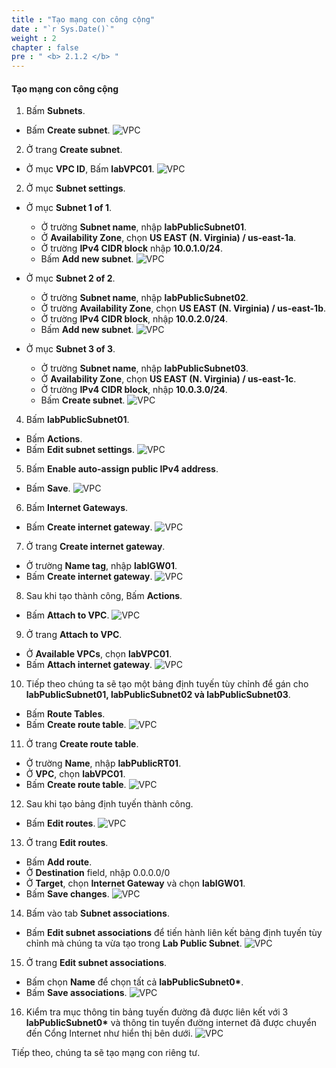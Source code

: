 ```yaml
---
title : "Tạo mạng con công cộng"
date : "`r Sys.Date()`"
weight : 2
chapter : false
pre : " <b> 2.1.2 </b> "
---
```


#### Tạo mạng con công cộng

1. Bấm **Subnets**.
  + Bấm **Create subnet**.
  ![VPC](/images/2.prerequisite/ws01-createvpc03.png)

2. Ở trang **Create subnet**.
  + Ở mục **VPC ID**, Bấm **labVPC01**.
  ![VPC](/images/2.prerequisite/ws01-createvpc04.png)

2. Ở mục **Subnet settings**.
  - Ở mục **Subnet 1 of 1**.
    + Ở trường **Subnet name**, nhập **labPublicSubnet01**.
    + Ở **Availability Zone**, chọn **US EAST (N. Virginia) / us-east-1a**.
    + Ở trường **IPv4 CIDR block** nhập **10.0.1.0/24**.
    + Bấm **Add new subnet**.
    ![VPC](/images/2.prerequisite/ws01-createvpc05.png)

  - Ở mục **Subnet 2 of 2**.
    + Ở trường **Subnet name**, nhập **labPublicSubnet02**.
    + Ở trường **Availability Zone**, chọn **US EAST (N. Virginia) / us-east-1b**.
    + Ở trường **IPv4 CIDR block**, nhập **10.0.2.0/24**.
    + Bấm **Add new subnet**.
    ![VPC](/images/2.prerequisite/ws01-createvpc06.png)

  - Ở mục **Subnet 3 of 3**.
    + Ở trường **Subnet name**, nhập **labPublicSubnet03**.
    + Ở **Availability Zone**, chọn **US EAST (N. Virginia) / us-east-1c**.
    + Ở trường **IPv4 CIDR block**, nhập **10.0.3.0/24**.
    + Bấm **Create subnet**.
    ![VPC](/images/2.prerequisite/ws01-createvpc07.png)

4. Bấm **labPublicSubnet01**.
  + Bấm **Actions**.
  + Bấm **Edit subnet settings**.
  ![VPC](/images/2.prerequisite/ws01-createvpc08.png)

5. Bấm **Enable auto-assign public IPv4 address**.
  + Bấm **Save**.
  ![VPC](/images/2.prerequisite/ws01-createvpc09.png)

6. Bấm **Internet Gateways**.
  + Bấm **Create internet gateway**.
  ![VPC](/images/2.prerequisite/ws01-createvpc10.png)

7. Ở trang **Create internet gateway**.
  + Ở trường **Name tag**, nhập **labIGW01**.
  + Bấm **Create internet gateway**.
  ![VPC](/images/2.prerequisite/ws01-createvpc11.png)

8. Sau khi tạo thành công, Bấm **Actions**.
  + Bấm **Attach to VPC**.
  ![VPC](/images/2.prerequisite/ws01-createvpc12.png)

9. Ở trang **Attach to VPC**.
  + Ở **Available VPCs**, chọn **labVPC01**.
  + Bấm **Attach internet gateway**.
  ![VPC](/images/2.prerequisite/ws01-createvpc13.png)

10. Tiếp theo chúng ta sẽ tạo một bảng định tuyến tùy chỉnh để gán cho **labPublicSubnet01, labPublicSubnet02 và labPublicSubnet03**.
  + Bấm **Route Tables**.
  + Bấm **Create route table**.
  ![VPC](/images/2.prerequisite/ws01-createvpc14.png)

11. Ở trang **Create route table**.
  + Ở trường **Name**, nhập **labPublicRT01**.
  + Ở **VPC**, chọn **labVPC01**.
  + Bấm **Create route table**.
  ![VPC](/images/2.prerequisite/ws01-createvpc15.png)

12. Sau khi tạo bảng định tuyến thành công.
  + Bấm **Edit routes**.
  ![VPC](/images/2.prerequisite/ws01-createvpc16.png)

13. Ở trang **Edit routes**.
  + Bấm **Add route**.
  + Ở **Destination** field, nhập 0.0.0.0/0
  + Ở **Target**, chọn **Internet Gateway** và chọn **labIGW01**.
  + Bấm **Save changes**.
  ![VPC](/images/2.prerequisite/ws01-createvpc17.png)

14. Bấm vào tab **Subnet associations**.
  + Bấm **Edit subnet associations** để tiến hành liên kết bảng định tuyến tùy chỉnh mà chúng ta vừa tạo trong **Lab Public Subnet**.
  ![VPC](/images/2.prerequisite/ws01-createvpc18.png)

15. Ở trang **Edit subnet associations**.
  + Bấm chọn **Name** để chọn tất cả **labPublicSubnet0\***.
  + Bấm **Save associations**.
  ![VPC](/images/2.prerequisite/ws01-createvpc19.png)

16. Kiểm tra mục thông tin bảng tuyến đường đã được liên kết với 3 **labPublicSubnet0\*** và thông tin tuyến đường internet đã được chuyển đến Cổng Internet như hiển thị bên dưới.
  ![VPC](/images/2.prerequisite/ws01-createvpc20.png)

Tiếp theo, chúng ta sẽ tạo mạng con riêng tư.